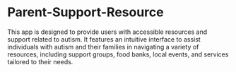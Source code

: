 # Parent-Support-Resource
This app is designed to provide users with accessible resources and support related to autism. It features an intuitive interface to assist individuals with autism and their families in navigating a variety of resources, including support groups, food banks, local events, and services tailored to their needs.
